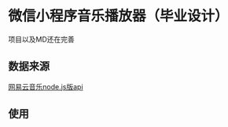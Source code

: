 # 微信小程序音乐播放器（毕业设计）
项目以及MD还在完善

## 数据来源 
[网易云音乐node.js版api](https://github.com/Binaryify/NeteaseCloudMusicApi)


## 使用


